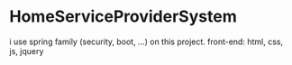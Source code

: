 # HomeServiceProviderSystem

i use spring family (security, boot, ...) on this project.
front-end: html, css, js, jquery
